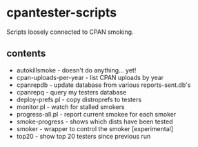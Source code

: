 cpantester-scripts
==================

Scripts loosely connected to CPAN smoking.

contents
--------

* autokillsmoke - doesn't do anything... yet!
* cpan-uploads-per-year - list CPAN uploads by year
* cpanrepdb - update database from various reports-sent.db's
* cpanrepq - query my testers database
* deploy-prefs.pl - copy distroprefs to testers
* monitor.pl - watch for stalled smokers
* progress-all.pl - report current smokee for each smoker
* smoke-progress - shows which dists have been tested
* smoker - wrapper to control the smoker [experimental]
* top20 - show top 20 testers since previous run

